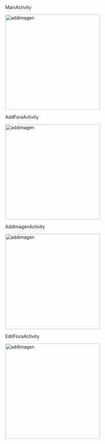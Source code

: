 MainActivity

<img width="300" alt="addimagen" src="https://user-images.githubusercontent.com/74988989/156615521-1245ede9-c858-4471-91d5-6f72ce7e2428.png">

AddForaActivity

<img width="300" alt="addimagen" src="https://user-images.githubusercontent.com/74988989/156617001-5940f65e-0095-40dc-a418-4262e4479fd4.png">


AddImagenActivity

<img width="300" alt="addimagen" src="https://user-images.githubusercontent.com/74988989/156617535-6227e463-bb2d-40ca-be40-869b79c9dfa6.png">


EditFloraActivity

<img width="300" alt="addimagen" src="https://user-images.githubusercontent.com/74988989/156617357-0d3608ea-8808-4a0e-8b19-85388822db4b.png">
